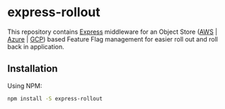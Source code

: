 # express-rollout

This repository contains [Express](http://expressjs.com/) middleware for an Object Store ([AWS](https://aws.amazon.com/) | [Azure](https://azure.microsoft.com/en-us/) | [GCP](https://cloud.google.com/)) based Feature Flag management for easier roll out and roll back in application.

## Installation

Using NPM:

```sh
npm install -S express-rollout
```
